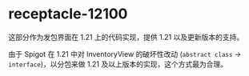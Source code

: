 # receptacle-12100
这部分作为发包界面在 1.21 上的代码实现，提供 1.21 以及更新版本的支持。

由于 Spigot 在 1.21 中对 InventoryView 的破坏性改动 (`abstract class` -> `interface`)，以分包来做 1.21 及以上版本的实现，这个方式最为合理。